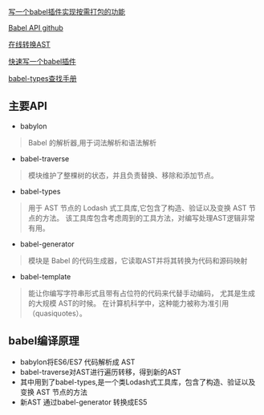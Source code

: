 

[写一个babel插件实现按需打包的功能](https://www.jianshu.com/p/b2e0b90b507d)

[Babel API github](https://github.com/jamiebuilds/babel-handbook/blob/master/translations/zh-Hans/plugin-handbook.md#toc-visitors)

[在线转换AST](https://astexplorer.net/)

[快速写一个babel插件](https://www.jianshu.com/p/44c0075fd043)

[babel-types查找手册](https://www.babeljs.cn/docs/core-packages/babel-types/#variabledeclaration)


##  主要API

* babylon 
>  Babel 的解析器,用于词法解析和语法解析

* babel-traverse
>  模块维护了整棵树的状态，并且负责替换、移除和添加节点。

* babel-types
>  用于 AST 节点的 Lodash 式工具库,它包含了构造、验证以及变换 AST 节点的方法。 该工具库包含考虑周到的工具方法，对编写处理AST逻辑非常有用。

* babel-generator
> 模块是 Babel 的代码生成器，它读取AST并将其转换为代码和源码映射

* babel-template
> 能让你编写字符串形式且带有占位符的代码来代替手动编码， 尤其是生成的大规模 AST的时候。 在计算机科学中，这种能力被称为准引用（quasiquotes）。


##   babel编译原理
* babylon将ES6/ES7 代码解析成 AST
* babel-traverse对AST进行遍历转移，得到新的AST
* 其中用到了babel-types,是一个类Lodash式工具库，包含了构造、验证以及变换 AST 节点的方法
* 新AST 通过babel-generator 转换成ES5